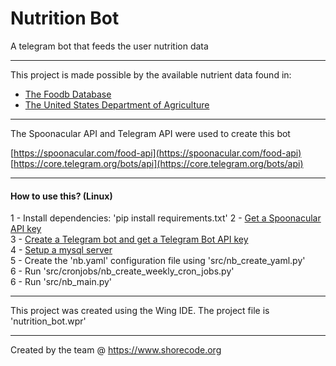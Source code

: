 # Nutrition Bot
A telegram bot that feeds the user nutrition data

***
This project is made possible by the available nutrient data found in:
- [The Foodb Database](www.foodb.ca)
- [The United States Department of Agriculture](https://www.ars.usda.gov/northeast-area/beltsville-md-bhnrc/beltsville-human-nutrition-research-center/food-surveys-research-group/docs/fndds/) 

***

The Spoonacular API and Telegram API were used to create this bot

[https://spoonacular.com/food-api](https://spoonacular.com/food-api)  
[https://core.telegram.org/bots/api](https://core.telegram.org/bots/api) 


***
####  How to use this? (Linux)
1 - Install dependencies:  'pip install requirements.txt'
2 - [Get a Spoonacular API key](https://spoonacular.com/food-api)  
3 - [Create a Telegram bot and get a Telegram Bot API key](https://core.telegram.org/bots/tutorial)  
4 - [Setup a mysql server](https://dev.mysql.com/doc/mysql-getting-started/en/)   
5 - Create the 'nb.yaml' configuration file using 'src/nb_create_yaml.py'  
6 - Run 'src/cronjobs/nb_create_weekly_cron_jobs.py'  
6 - Run 'src/nb_main.py'

***
This project was created using the Wing IDE. The project file is 'nutrition_bot.wpr'

***
Created by the team @ https://www.shorecode.org
